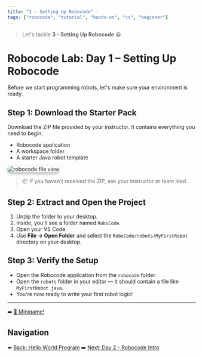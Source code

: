 ```yaml
---
title: "3 - Setting Up Robocode"
tags: ["robocode", "tutorial", "hands-on", "cs", "beginner"]
---
```


> Let's tackle **3 - Setting Up Robocode** 😀

# Robocode Lab: Day 1 – Setting Up Robocode

Before we start programming robots, let's make sure your environment is ready.

## Step 1: Download the Starter Pack

Download the ZIP file provided by your instructor. It contains everything you need to begin:

- Robocode application
- A workspace folder
- A starter Java robot template

<img src="/images/low/robocode/robocode_zip_file.webp" alt="robocode file view" style="border-radius: 12px; box-shadow: 0 4px 8px rgba(0, 0, 0, 0.3);">

> 📦 If you haven't received the ZIP, ask your instructor or team lead.

## Step 2: Extract and Open the Project

1. Unzip the folder to your desktop.
2. Inside, you'll see a folder named `RoboCode`.
3. Open your VS Code.
4. Use **File → Open Folder** and select the `RoboCode/robots/MyFirstRobot` directory on your desktop.

## Step 3: Verify the Setup

- Open the Robocode application from the `robocode` folder.
- Open the `robots` folder in your editor — it should contain a file like `MyFirstRobot.java`.
- You're now ready to write your first robot logic!

---

➡️ [🤖 Minigame!](/robocode/Day-1/04_minigame)

## Navigation

⬅️ [Back: Hello World Program](/robocode/Day-1/02_hello_world)
➡️ [Next: Day 2 - Robocode Intro](/robocode/Day-2/00_robocode_intro)
